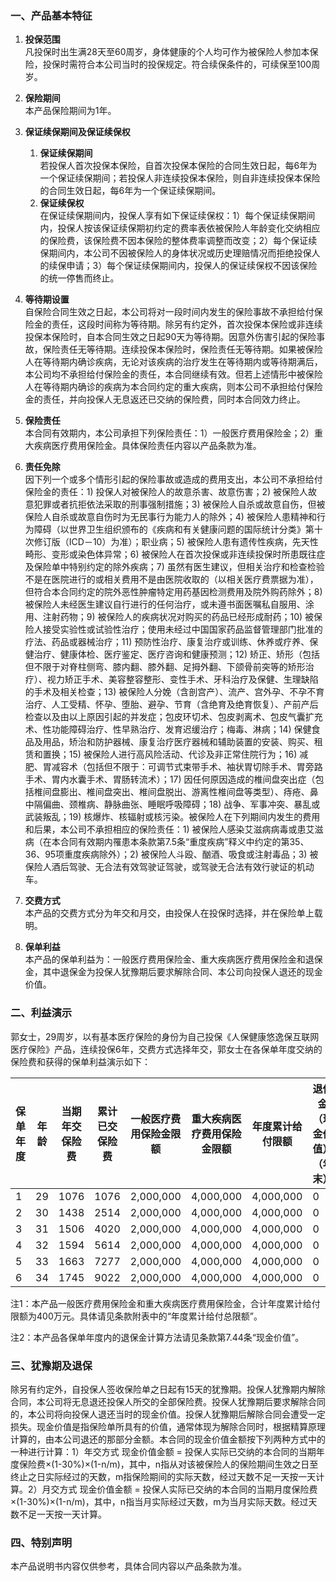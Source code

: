 ### 一、产品基本特征

1. **投保范围**  
   凡投保时出生满28天至60周岁，身体健康的个人均可作为被保险人参加本保险，投保时需符合本公司当时的投保规定。符合续保条件的，可续保至100周岁。

2. **保险期间**  
   本产品保险期间为1年。

3. **保证续保期间及保证续保权**  
   1. **保证续保期间**  
      若投保人首次投保本保险，自首次投保本保险的合同生效日起，每6年为一个保证续保期间；若投保人非连续投保本保险，则自非连续投保本保险的合同生效日起，每6年为一个保证续保期间。
   2. **保证续保权**  
      在保证续保期间内，投保人享有如下保证续保权：1）每个保证续保期间内，投保人按该保证续保期初约定的费率表依被保险人年龄变化交纳相应的保险费，该保险费不因本保险的整体费率调整而改变；2）每个保证续保期间内，本公司不因被保险人的身体状况或历史理赔情况而拒绝投保人的续保申请；3）每个保证续保期间内，投保人的保证续保权不因该保险的统一停售而终止。

4. **等待期设置**  
   自保险合同生效之日起，本公司将对一段时间内发生的保险事故不承担给付保险金的责任，这段时间称为等待期。除另有约定外，首次投保本保险或非连续投保本保险时，自本合同生效之日起90天为等待期。因意外伤害引起的保险事故，保险责任无等待期。连续投保本保险时，保险责任无等待期。如果被保险人在等待期内确诊疾病，无论对该疾病的治疗发生在等待期内或等待期满后，本公司均不承担给付保险金的责任，本合同继续有效。但若上述情形中被保险人在等待期内确诊的疾病为本合同约定的重大疾病，则本公司不承担给付保险金的责任，并向投保人无息返还已交纳的保险费，同时本合同效力终止。

5. **保险责任**  
   本合同有效期内，本公司承担下列保险责任：1）一般医疗费用保险金；2）重大疾病医疗费用保险金。具体保险责任内容以产品条款为准。

6. **责任免除**  
   因下列一个或多个情形引起的保险事故或造成的费用支出，本公司不承担给付保险金的责任：1) 投保人对被保险人的故意杀害、故意伤害；2) 被保险人故意犯罪或者抗拒依法采取的刑事强制措施；3) 被保险人自杀或故意自伤，但被保险人自杀或故意自伤时为无民事行为能力人的除外；4) 被保险人患精神和行为障碍（以世界卫生组织颁布的《疾病和有关健康问题的国际统计分类》第十次修订版（ICD－10）为准）；职业病；5) 被保险人患有遗传性疾病，先天性畸形、变形或染色体异常；6) 被保险人在首次投保或非连续投保时所患既往症及保险单中特别约定的除外疾病；7) 虽然有医生建议，但相关治疗和检查检验不是在医院进行的或相关费用不是由医院收取的（以相关医疗费票据为准），但符合本合同约定的院外恶性肿瘤特定用药基因检测费用及院外购药除外；8) 被保险人未经医生建议自行进行的任何治疗，或未遵书面医嘱私自服用、涂用、注射药物；9) 被保险人的疾病状况对购买的药品已经形成耐药；10) 被保险人接受实验性或试验性治疗；使用未经过中国国家药品监督管理部门批准的疗法、药品或器械治疗；11) 预防性治疗、康复治疗或训练、休养或疗养、保健治疗、健康体检、医疗鉴定、医疗咨询和健康预测；12) 矫正、矫形（包括但不限于对脊柱侧弯、膝内翻、膝外翻、足拇外翻、下颌骨前突等的矫形治疗）、视力矫正手术、美容整容整形、变性手术、牙科治疗及保健、生理缺陷的手术及相关检查；13) 被保险人分娩（含剖宫产）、流产、宫外孕、不孕不育治疗、人工受精、怀孕、堕胎、避孕、节育（含绝育及绝育恢复）、产前产后检查以及由以上原因引起的并发症；包皮环切术、包皮剥离术、包皮气囊扩充术、性功能障碍治疗、性早熟治疗、发育迟缓治疗；梅毒、淋病；14) 保健食品及用品，矫治和防护器械、康复治疗医疗器械和辅助装置的安装、购买、租赁和置换；15) 被保险人进行高风险活动、代诊及非正常住院行为；16) 减肥、胃减容术（包括但不限于：可调节式束带手术、袖状胃切除手术、胃旁路手术、胃内水囊手术、胃肠转流术）；17) 因任何原因造成的椎间盘突出症（包括椎间盘膨出、椎间盘突出、椎间盘脱出、游离性椎间盘等类型）、痔疮、鼻中隔偏曲、颈椎病、静脉曲张、睡眠呼吸障碍；18) 战争、军事冲突、暴乱或武装叛乱；19) 核爆炸、核辐射或核污染。被保险人在下列期间内发生的费用和后果，本公司不承担相应的保险责任：1) 被保险人感染艾滋病病毒或患艾滋病（在本合同有效期内罹患本条款第7.5条“重度疾病”释义中约定的第35、36、95项重度疾病除外）；2) 被保险人斗殴、酗酒、吸食或注射毒品；3) 被保险人酒后驾驶、无合法有效驾驶证驾驶，或驾驶无合法有效行驶证的机动车。

7. **交费方式**  
   本产品的交费方式分为年交和月交，由投保人在投保时选择，并在保险单上载明。

8. **保单利益**  
   本产品的保单利益为：一般医疗费用保险金、重大疾病医疗费用保险金和退保金，其中退保金为投保人犹豫期后要求解除合同、本公司向投保人退还的现金价值。

### 二、利益演示

郭女士，29周岁，以有基本医疗保险的身份为自己投保《人保健康悠逸保互联网医疗保险》产品，连续投保6年，交费方式选择年交，郭女士在各保单年度交纳的保险费和获得的保单利益演示如下：

| 保单年度 | 年龄 | 当期年交保险费 | 累计已交保险费 | 一般医疗费用保险金限额 | 重大疾病医疗费用保险金限额 | 年度累计给付限额 | 退保金（现金价值）（年末） |
|-----------|------|-----------------|-----------------|------------------------|-----------------------------|---------------------|-----------------------------|
| 1         | 29   | 1076            | 1076            | 2,000,000              | 4,000,000                   | 4,000,000           | 0                            |
| 2         | 30   | 1438            | 2514            | 2,000,000              | 4,000,000                   | 4,000,000           | 0                            |
| 3         | 31   | 1506            | 4020            | 2,000,000              | 4,000,000                   | 4,000,000           | 0                            |
| 4         | 32   | 1594            | 5614            | 2,000,000              | 4,000,000                   | 4,000,000           | 0                            |
| 5         | 33   | 1663            | 7277            | 2,000,000              | 4,000,000                   | 4,000,000           | 0                            |
| 6         | 34   | 1745            | 9022            | 2,000,000              | 4,000,000                   | 4,000,000           | 0                            |

注1：本产品一般医疗费用保险金和重大疾病医疗费用保险金，合计年度累计给付限额为400万元。具体请见条款附表中的“年度累计给付总限额”。

注2：本产品各保单年度内的退保金计算方法请见条款第7.44条“现金价值”。

### 三、犹豫期及退保

除另有约定外，自投保人签收保险单之日起有15天的犹豫期。投保人犹豫期内解除合同，本公司将无息退还投保人所交的全部保险费。投保人犹豫期后要求解除合同的，本公司将向投保人退还当时的现金价值。投保人犹豫期后解除合同会遭受一定损失。现金价值是指保险单所具有的价值，通常体现为解除合同时，根据精算原理计算的，由本公司退还的那部分金额。本合同的现金价值金额按下列两种方式中的一种进行计算：1）年交方式 现金价值金额 = 投保人实际已交纳的本合同的当期年度保险费×(1-30%)×(1-n/m)，其中，n指从对该被保险人的保险期间生效之日至终止之日实际经过的天数，m指保险期间的实际天数，经过天数不足一天按一天计算。2）月交方式 现金价值金额 = 投保人实际已交纳的本合同的当期月度保险费×(1-30%)×(1-n/m)，其中，n指当月实际经过天数，m为当月实际天数。经过天数不足一天按一天计算。

### 四、特别声明

本产品说明书内容仅供参考，具体合同内容以产品条款为准。